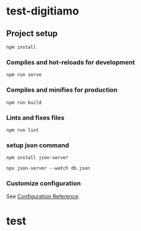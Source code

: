 # test-digitiamo

## Project setup

```
npm install
```

### Compiles and hot-reloads for development

```
npm run serve
```

### Compiles and minifies for production

```
npm run build
```

### Lints and fixes files

```
npm run lint
```

### setup json command

```
npm install json-server

npx json-server --watch db.json
```

### Customize configuration

See [Configuration Reference](https://cli.vuejs.org/config/).

# test
